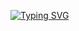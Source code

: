 <!--### <h1 align="center">Olá, Meu nome é Victor Augusto 👋</h1> --->
<a href="https://git.io/typing-svg" align="center"><img src="https://readme-typing-svg.herokuapp.com?font=Outfit&weight=500&size=30&pause=1000&center=true&vCenter=true&random=false&width=435&lines=Victor+Augusto" alt="Typing SVG" /></a>

<!--
**victoragusto100/victoragusto100** is a ✨ _special_ ✨ repository because its `README.md` (this file) appears on your GitHub profile.

Here are some ideas to get you started:

- 🔭 I’m currently working on ...
- 🌱 I’m currently learning ...
- 👯 I’m looking to collaborate on ...
- 🤔 I’m looking for help with ...
- 💬 Ask me about ...
- 📫 How to reach me: ...
- 😄 Pronouns: ...
- ⚡ Fun fact: ...
-->
